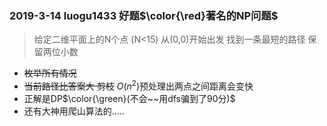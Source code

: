 ### 2019-3-14 luogu1433 好题$\color{\red}著名的NP问题$

>  给定二维平面上的N个点 (N<15) 从(0,0)开始出发 找到一条最短的路径 保留两位小数

- ~~枚举所有情况~~
- ~~当前路径比答案大   剪枝~~  $O(n^2)$预处理出两点之间距离会变快
- 正解是DP$\color{\green}(不会~~用dfs骗到了90分)$
- 还有大神用爬山算法的.....



